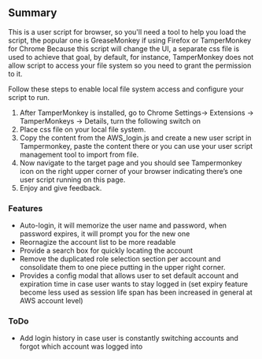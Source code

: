 ## Summary

This is a user script for browser, so you'll need a tool to help you load the script, the popular one is GreaseMonkey if using Firefox or TamperMonkey for Chrome
Because this script will change the UI, a separate css file is used to achieve that goal, by default, for instance, TamperMonkey does not allow script to access your file system
so you need to grant the permission to it.

Follow these steps to enable local file system access and configure your script to run.
1. After TamperMonkey is installed, go to Chrome Settings-> Extensions -> TamperMonkeys -> Details, turn the following switch on
2. Place css file on your local file system.
3. Copy the content from the AWS_login.js and create a new user script in Tampermonkey, paste the content there or you can use your user script management tool to import from file.
4. Now navigate to the target page and you should see Tampermonkey icon on the right upper corner of your browser indicating there’s one user script running on this page. 
5. Enjoy and give feedback.

### Features
* Auto-login, it will memorize the user name and password, when password expires, it will prompt you for the new one
* Reornagize the account list to be more readable
* Provide a search box for quickly locating the account
* Remove the duplicated role selection section per account and consolidate them to one piece putting in the upper right corner.
* Provides a config modal that allows user to set default account and expiration time in case user wants to stay logged in
(set expiry feature become less used as session life span has been increased in general at AWS account level)


### ToDo
* Add login history in case user is constantly switching accounts and forgot which account was logged into
